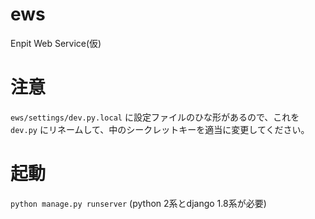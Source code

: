 # ews
Enpit Web Service(仮)

# 注意
`ews/settings/dev.py.local` に設定ファイルのひな形があるので、これを `dev.py` にリネームして、中のシークレットキーを適当に変更してください。

# 起動
`python manage.py runserver` (python 2系とdjango 1.8系が必要)

